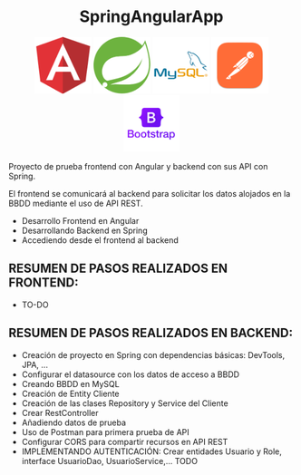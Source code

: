 <h1 align="center">SpringAngularApp</h1>

<p align="center">
  <img src="/assets/angular.png" width="100px" height="100px" alt="logo Angular"> 
  <img src="/assets/spring.png" width="100px" height="100px" alt="logo Spring"> 
  <img src="/assets/mysql.png" width="100px" height="100px" alt="logo MySQL">
  <img src="/assets/postman.png" width="100px" height="100px" alt="logo Postman">
  <img src="/assets/bootstrap.png" width="100px" height="100px" alt="logo Bootstrap">
</p>


Proyecto de prueba frontend con Angular y backend con sus API con Spring.

El frontend se comunicará al backend para solicitar los datos alojados en la BBDD mediante el uso de API REST.


- Desarrollo Frontend en Angular
- Desarrollando Backend en Spring
- Accediendo desde el frontend al backend


## RESUMEN DE PASOS REALIZADOS EN FRONTEND:
- TO-DO


## RESUMEN DE PASOS REALIZADOS EN BACKEND:

* Creación de proyecto en Spring con dependencias básicas: DevTools, JPA, ...
* Configurar el datasource con los datos de acceso a BBDD
* Creando BBDD en MySQL
* Creación de Entity Cliente
* Creación de las clases Repository y Service del Cliente
* Crear RestController
* Añadiendo datos de prueba
* Uso de Postman para primera prueba de API
* Configurar CORS para compartir recursos en API REST
* IMPLEMENTANDO AUTENTICACIÓN: Crear entidades Usuario y Role, 
interface UsuarioDao, UsuarioService,... TODO